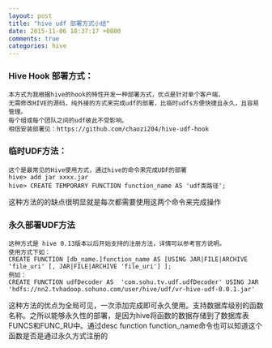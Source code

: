 ```yaml
---
layout: post
title: "hive udf 部署方式小结"
date: 2015-11-06 18:37:17 +0800
comments: true
categories: hive
---
```

### Hive Hook 部署方式：
	本方式为我根据hive的hook的特性开发一种部署方式，优点是针对单个客户端，
	无需修改HIVE的源码，纯外接的方式来完成udf的部署，比临时udfs方便快捷且永久，且容易管理。
	每个组或每个团队之间的udf彼此不受影响。
	相信安装部署见：https://github.com/chaozi204/hive-udf-hook

### 临时UDF方法：
	这个是最常见的Hive使用方式，通过hive的命令来完成UDF的部署
	hive> add jar xxxx.jar
	hive> CREATE TEMPORARY FUNCTION function_name AS 'udf类路径';
这种方法的的缺点很明显就是每次都需要使用这两个命令来完成操作

### 永久部署UDF方法
	这种方式是 hive 0.13版本以后开始支持的注册方法，详情可以参考官方说明。
	使用方式下如：
	CREATE FUNCTION [db_name.]function_name AS [USING JAR|FILE|ARCHIVE 'file_uri' [, JAR|FILE|ARCHIVE 'file_uri'] ];
    例如：
    CREATE FUNCTION udfDecoder AS  'com.sohu.tv.udf.udfDecoder' USING JAR 'hdfs://nn2.tvhadoop.sohuno.com/user/hive/udf/vr-hive-udf-0.0.1.jar'

这种方法的优点为全局可见，一次添加完成即可永久使用。支持数据库级别的函数名称。之所以能够永久性的部署，是因为hive将函数的数据存储到了数据库表FUNCS和FUNC_RU中。通过desc function function_name命令也可以知道这个函数是否是通过永久方式注册的
